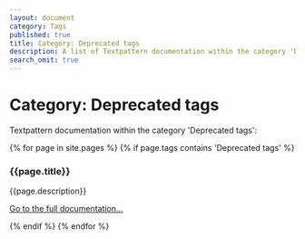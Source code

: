 ```yaml
---
layout: document
category: Tags
published: true
title: Category: Deprecated tags
description: A list of Textpattern documentation within the category 'Deprecated tags'.
search_omit: true
---
```


# Category: Deprecated tags

Textpattern documentation within the category 'Deprecated tags':

<div>
    {% for page in site.pages %}
        {% if page.tags contains 'Deprecated tags' %}
            <article>
                <h3>{{page.title}}</h3>
                <p>{{page.description}}</p>
                <p><a href="{{page.url}}">Go to the full documentation...</a></p>
            </article>
        {% endif %}
    {% endfor %}
</div>
